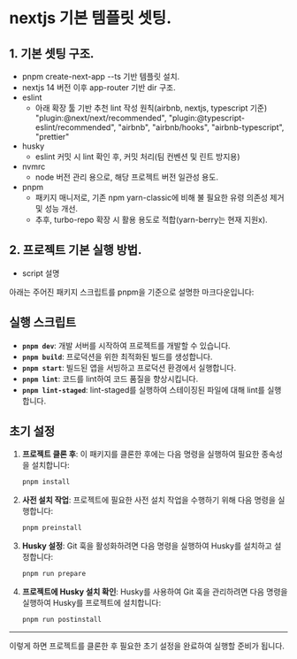 # nextjs 기본 템플릿 셋팅.

## 1. 기본 셋팅 구조.

-   pnpm create-next-app --ts 기반 템플릿 설치.
-   nextjs 14 버전 이후 app-router 기반 dir 구조.
-   eslint
    -   아래 확장 툴 기반 추천 lint 작성 원칙(airbnb, nextjs, typescript 기준) "plugin:@next/next/recommended", "plugin:@typescript-eslint/recommended", "airbnb", "airbnb/hooks", "airbnb-typescript", "prettier"
-   husky
    -   eslint 커밋 시 lint 확인 후, 커밋 처리(팀 컨벤션 및 린트 방지용)
-   nvmrc
    -   node 버전 관리 용으로, 해당 프로젝트 버전 일관성 용도.
-   pnpm
    -   패키지 매니저로, 기존 npm yarn-classic에 비해 불 필요한 유령 의존성 제거 및 성능 개선.
    -   추후, turbo-repo 확장 시 활용 용도로 적합(yarn-berry는 현재 지원x).

## 2. 프로젝트 기본 실행 방법.

-   script 설명

아래는 주어진 패키지 스크립트를 pnpm을 기준으로 설명한 마크다운입니다:

## 실행 스크립트

-   **`pnpm dev`**: 개발 서버를 시작하여 프로젝트를 개발할 수 있습니다.
-   **`pnpm build`**: 프로덕션을 위한 최적화된 빌드를 생성합니다.
-   **`pnpm start`**: 빌드된 앱을 서빙하고 프로덕션 환경에서 실행합니다.
-   **`pnpm lint`**: 코드를 lint하여 코드 품질을 향상시킵니다.
-   **`pnpm lint-staged`**: lint-staged를 실행하여 스테이징된 파일에 대해 lint를 실행합니다.

## 초기 설정

1. **프로젝트 클론 후**: 이 패키지를 클론한 후에는 다음 명령을 실행하여 필요한 종속성을 설치합니다:

    ```bash
    pnpm install
    ```

2. **사전 설치 작업**: 프로젝트에 필요한 사전 설치 작업을 수행하기 위해 다음 명령을 실행합니다:

    ```bash
    pnpm preinstall
    ```

3. **Husky 설정**: Git 훅을 활성화하려면 다음 명령을 실행하여 Husky를 설치하고 설정합니다:

    ```bash
    pnpm run prepare
    ```

4. **프로젝트에 Husky 설치 확인**: Husky를 사용하여 Git 훅을 관리하려면 다음 명령을 실행하여 Husky를 프로젝트에 설치합니다:
    ```bash
    pnpm run postinstall
    ```

---

이렇게 하면 프로젝트를 클론한 후 필요한 초기 설정을 완료하여 실행할 준비가 됩니다.
